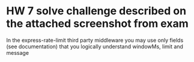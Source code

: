 
# HW 7 solve challenge described on the attached screenshot from exam
In the express-rate-limit third party middleware you may use only fields (see documentation) that you logically understand windowMs, limit and message